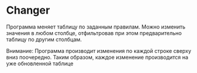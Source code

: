 # Changer

Программа меняет таблицу по заданным правилам. Можно изменить значения в любом столбце, отфильтровав при этом предварительно таблицу по другим столбцам.

Внимание: Программа производит изменения по каждой строке сверху вниз поочередно. Таким образом, каждое изменение производится на уже обновленной таблице
